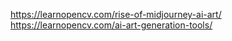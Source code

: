 https://learnopencv.com/rise-of-midjourney-ai-art/
https://learnopencv.com/ai-art-generation-tools/
